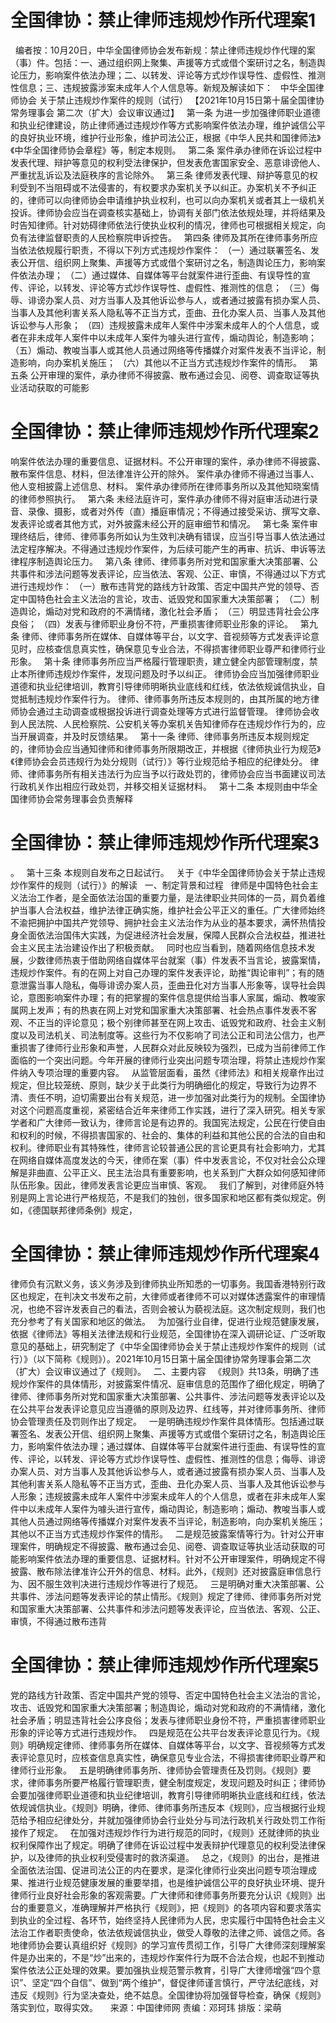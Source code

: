 # 全国律协：禁止律师违规炒作所代理案1

 
编者按：10月20日，中华全国律师协会发布新规：禁止律师违规炒作代理的案（事）件。包括：一、通过组织网上聚集、声援等方式或借个案研讨之名，制造舆论压力，影响案件依法办理；二、以转发、评论等方式炒作误导性、虚假性、推测性信息；三、违规披露涉案未成年人个人信息等。新规及解读如下：
 
中华全国律师协会
关于禁止违规炒作案件的规则（试行）
【2021年10月15日第十届全国律协常务理事会
第二次（扩大）会议审议通过】
 
第一条 为进一步加强律师职业道德和执业纪律建设，防止律师通过违规炒作等方式影响案件依法办理，维护诚信公平的良好执业环境，维护行业形象，维护司法公正，根据《中华人民共和国律师法》《中华全国律师协会章程》等，制定本规则。
 
第二条 案件承办律师在诉讼过程中发表代理、辩护等意见的权利受法律保护，但发表危害国家安全、恶意诽谤他人、严重扰乱诉讼及法庭秩序的言论除外。
 
第三条 律师发表代理、辩护等意见的权利受到不当阻碍或不法侵害的，有权要求办案机关予以纠正。办案机关不予纠正的，律师可以向律师协会申请维护执业权利，也可以向办案机关或者其上一级机关投诉。律师协会应当在调查核实基础上，协调有关部门依法依规处理，并将结果及时告知律师。针对妨碍律师依法行使执业权利的情况，律师也可根据相关规定，向负有法律监督职责的人民检察院申诉控告。
 
第四条 律师及其所在律师事务所应当依法依规履行职责，不得以下列方式违规炒作案件：
（一）通过联署签名、发表公开信、组织网上聚集、声援等方式或借个案研讨之名，制造舆论压力，影响案件依法办理；
（二）通过媒体、自媒体等平台就案件进行歪曲、有误导性的宣传、评论，以转发、评论等方式炒作误导性、虚假性、推测性的信息；
（三）侮辱、诽谤办案人员、对方当事人及其他诉讼参与人，或者通过披露有损办案人员、当事人及其他利害关系人隐私等不正当方式，歪曲、丑化办案人员、当事人及其他诉讼参与人形象；
（四）违规披露未成年人案件中涉案未成年人的个人信息，或者在非未成年人案件中以未成年人案件为噱头进行宣传，煽动舆论，制造影响；
（五）煽动、教唆当事人或其他人员通过网络等传播媒介对案件发表不当评论，制造影响，向办案机关施压；
（六）其他以不正当方式违规炒作案件的情形。
 
第五条 公开审理的案件，承办律师不得披露、散布通过会见、阅卷、调查取证等执业活动获取的可能影

# 全国律协：禁止律师违规炒作所代理案2

响案件依法办理的重要信息、证据材料。不公开审理的案件，承办律师不得披露、散布案件信息、材料，但法律准许公开的除外。
案件承办律师不得通过当事人、他人变相披露上述信息、材料。
案件承办律师所在律师事务所以及其他知晓案情的律师参照执行。
 
第六条 未经法庭许可，案件承办律师不得对庭审活动进行录音、录像、摄影，或者对外传（直）播庭审情况；不得通过接受采访、撰写文章、发表评论或者其他方式，对外披露未经公开的庭审细节和情况。
 
第七条 案件审理终结后，律师、律师事务所如认为生效判决确有错误，应当引导当事人依法通过法定程序解决。不得通过违规炒作案件，为后续可能产生的再审、抗诉、申诉等法律程序制造舆论压力。
 
第八条 律师、律师事务所对党和国家重大决策部署、公共事件和涉法问题等发表评论，应当依法、客观、公正、审慎，不得通过以下方式进行违规炒作：
（一）散布违背党的路线方针政策、否定中国共产党的领导、否定中国特色社会主义法治的言论，攻击、诋毁党和国家重大决策部署；
（二）制造舆论，煽动对党和政府的不满情绪，激化社会矛盾；
（三）明显违背社会公序良俗；
（四）发表与律师职业身份不符，严重损害律师职业形象的评论。
 
第九条 律师、律师事务所在媒体、自媒体等平台，以文字、音视频等方式发表评论意见时，应核查信息真实性，确保意见专业合法，不得损害律师职业尊严和律师行业形象。
 
第十条 律师事务所应当严格履行管理职责，建立健全内部管理制度，禁止本所律师违规炒作案件，发现问题及时予以纠正。
律师协会应当加强律师职业道德和执业纪律培训，教育引导律师明晰执业底线和红线，依法依规诚信执业，自觉抵制违规炒作案件行为。
律师、律师事务所违反本规则的，由其所属的地方律师协会通过主动调查或根据投诉进行调查处理等方式进行监督管理。
律师协会收到人民法院、人民检察院、公安机关等办案机关告知律师存在违规炒作行为的，应当开展调查，并及时反馈结果。
 
第十一条 律师、律师事务所违反本规则规定的，律师协会应当通知律师和律师事务所限期改正，并根据《律师执业行为规范》《律师协会会员违规行为处分规则（试行）》等行业规范给予相应的纪律处分。
律师、律师事务所有相关违法行为应当予以行政处罚的，律师协会应当书面建议司法行政机关作出相应行政处罚，并移交相关证据材料。
 
第十二条 本规则由中华全国律师协会常务理事会负责解释

# 全国律协：禁止律师违规炒作所代理案3

。
 
第十三条 本规则自发布之日起试行。
 
关于《中华全国律师协会关于禁止违规炒作案件的规则（试行）》的解读
 
一、制定背景和过程
 
律师是中国特色社会主义法治工作者，是全面依法治国的重要力量，是法律职业共同体的一员，肩负着维护当事人合法权益，维护法律正确实施，维护社会公平正义的重任。广大律师始终不渝把拥护中国共产党领导、拥护社会主义法治作为从业的基本要求，满怀热情投身全面依法治国伟大实践，为促进经济社会发展，保障人民群众合法权益，推进社会主义民主法治建设作出了积极贡献。
 
同时也应当看到，随着网络信息技术发展，少数律师热衷于借助网络自媒体平台就案（事）件发表不当言论，披露案情，违规炒作案件。有的在网上对自己办理的案件发表评论，助推“舆论审判”；有的随意泄露当事人隐私，侮辱诽谤办案人员，歪曲丑化对方当事人形象等，误导社会舆论，意图影响案件办理；有的把掌握的案件信息提供给当事人家属，煽动、教唆家属网上发声；有的热衷在网上对党和国家重大决策部署、社会热点事件发表不客观、不正当的评论意见；极个别律师甚至在网上攻击、诋毁党和政府、社会主义制度以及司法机关、司法制度等。这些行为不仅影响了司法公正和司法公信力，也严重损害了律师行业形象和声誉，人民群众对此反映较为强烈，已成为当前律师工作面临的一个突出问题。今年开展的律师行业突出问题专项治理，将禁止违规炒作案件纳入专项治理的重要内容。
 
从监管层面看，虽然《律师法》和相关规章作出过规定，但比较笼统、原则，缺少关于此类行为明确细化的规定，导致行为边界不清、责任不明，迫切需要出台有关规范，进一步加强对此类行为的规制。全国律协对这个问题高度重视，紧密结合近年来律师工作实践，进行了深入研究。相关专家学者和广大律师一致认为，律师言论是有边界的。我国宪法规定，公民在行使自由和权利的时候，不得损害国家的、社会的、集体的利益和其他公民的合法的自由和权利。律师职业有其特殊性，律师言论较普通公民的言论更具有社会影响力，尤其在网络自媒体高度发达的今天，律师在案（事）件中发表言论，不仅对社会公众理解是非曲直、公平正义、民主法治具有重要影响，也关系到广大群众如何感知律师队伍形象。因此，律师发表言论更应当审慎、客观。
 
我们了解到，对律师庭外特别是网上言论进行严格规范，不是我们的独创，很多国家和地区都有类似规定。例如，《德国联邦律师条例》规定，

# 全国律协：禁止律师违规炒作所代理案4

律师负有沉默义务，该义务涉及到律师执业所知悉的一切事务。我国香港特别行政区也规定，在判决文书发布之前，大律师或者律师不可以对媒体透露案件的审理情况，也绝不容许发表自己的看法，否则会被认为藐视法庭。这次制定规则，我们也充分参考了有关国家和地区的做法。
 
为加强行业自律，促进行业规范健康发展，依据《律师法》等相关法律法规和行业规范，全国律协在深入调研论证、广泛听取意见的基础上，研究制定了《中华全国律师协会关于禁止违规炒作案件的规则（试行）》（以下简称《规则》）。2021年10月15日第十届全国律协常务理事会第二次（扩大）会议审议通过了《规则》。
 
二、主要内容
 
《规则》共13条，明确了违规炒作案件的具体情形，对披露案件情况、庭审信息的范围作了细化规定，明确了律师、律师事务所对党和国家重大决策部署、公共事件、涉法问题等发表评论以及在公共平台发表评论意见应当遵循的原则及边界、红线等，并对律师事务所、律师协会管理责任及罚则作出了规定。
 
一是明确违规炒作案件具体情形。包括通过联署签名、发表公开信、组织网上聚集、声援等方式或借个案研讨之名，制造舆论压力，影响案件依法办理；通过媒体、自媒体等平台就案件进行歪曲、有误导性的宣传、评论，以转发、评论等方式炒作误导性、虚假性、推测性的信息；侮辱、诽谤办案人员、对方当事人及其他诉讼参与人，或者通过披露有损办案人员、当事人及其他利害关系人隐私等不正当方式，歪曲、丑化办案人员、当事人及其他诉讼参与人形象；违规披露未成年人案件中涉案未成年人的个人信息，或者在非未成年人案件中以未成年人案件为噱头进行宣传，煽动舆论，制造影响；煽动、教唆当事人或其他人员通过网络等传播媒介对案件发表不当评论，制造影响，向办案机关施压；其他以不正当方式违规炒作案件的情形。
 
二是规范披露案情等行为。针对公开审理案件，明确规定不得披露、散布通过会见、阅卷、调查取证等执业活动获取的可能影响案件依法办理的重要信息、证据材料。针对不公开审理案件，明确规定不得披露、散布除法律准许公开外的信息、材料。此外，《规则》还对披露庭审信息行为、因不服生效判决进行违规炒作等进行了规范。
 
三是明确对重大决策部署、公共事件、涉法问题等发表评论的禁止情形。《规则》规定了律师、律师事务所对党和国家重大决策部署、公共事件和涉法问题等发表评论，应当依法、客观、公正、审慎，不得通过散布违背

# 全国律协：禁止律师违规炒作所代理案5

党的路线方针政策、否定中国共产党的领导、否定中国特色社会主义法治的言论，攻击、诋毁党和国家重大决策部署；制造舆论，煽动对党和政府的不满情绪，激化社会矛盾；明显违背社会公序良俗；发表与律师职业身份不符，严重损害律师职业形象的评论等方式进行违规炒作。
 
四是规范在公共平台发表评论意见行为。《规则》明确规定律师、律师事务所在媒体、自媒体等平台，以文字、音视频等方式发表评论意见时，应核查信息真实性，确保意见专业合法，不得损害律师职业尊严和律师行业形象。
 
五是明确律师事务所、律师协会管理责任及罚则。《规则》要求，律师事务所要严格履行管理职责，健全制度规定，发现问题及时纠正；律师协会要加强律师职业道德和执业纪律培训，教育引导律师明晰执业底线和红线，依法依规诚信执业。《规则》明确，律师、律师事务所违反本《规则》，应当根据行业规范给予相应纪律处分，并就加强律师协会行业处分与司法行政机关行政处罚工作衔接作了规定。
 
在加强对违规炒作行为进行规范的同时，《规则》还就律师的执业权利保障作出了规定。明确了律师在诉讼过程中发表辩护代理意见的权利受法律保护，以及律师的执业权利受侵害时的救济渠道。
 
总之，《规则》的出台，是推进全面依法治国、促进司法公正的内在要求，是深化律师行业突出问题专项治理成果、推进行业规范健康发展的重要举措，也是维护诚信公平的良好执业环境、提升律师行业良好社会形象的客观需要。广大律师和律师事务所要充分认识《规则》出台的重要意义，准确理解并严格执行《规则》，把《规则》的各项内容和要求落实到执业的全过程、各环节，始终坚持人民律师为人民，忠实履行中国特色社会主义法治工作者职责使命，依法依规诚信执业，做受人尊敬的法律之师、诚信之师。各地律师协会要认真组织好《规则》的学习宣传贯彻工作，引导广大律师深刻理解案件是办出来的，不是“炒”出来的，违规炒作案件行为既不合法合规，也起不到推动案件依法公正处理的效果。要加强执业规范警示教育，引导广大律师增强“四个意识”、坚定“四个自信”、做到“两个维护”，督促律师谨言慎行，严守法纪底线，对违反《规则》行为坚决查处，绝不姑息。全国律协将加强督导检查，确保《规则》落实到位，取得实效。
 
 
来源：中国律师网
责编：邓珂玮
排版：梁萌
 


